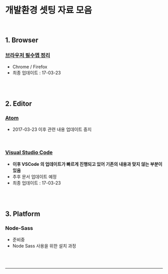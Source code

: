 # 개발환경 셋팅 자료 모음



<br>

## 1. Browser

### [브라우저 필수앱 정리](https://github.com/seong-jin/Web-Dev-Setting/blob/master/browser/browsers.md)

* Chrome / Firefox
* 최종 업데이트 : 17-03-23




<br><br>




## 2. Editor


### [Atom](https://github.com/seong-jin/Web-Dev-Setting/blob/master/editor/Atom.md)

* 2017-03-23 이후 관련 내용 업데이트 중지


<br>

### [Visual Studio Code](https://github.com/seong-jin/Web-Dev-Setting/blob/master/editor/VSCode.md)

* **이후 VSCode 의 업데이트가 빠르게 진행되고 있어 기존의 내용과 맞지 않는 부분이 있음**
* 추후 문서 업데이트 예정
* 최종 업데이트 : 17-03-23



<br><br>



## 3. Platform

### Node-Sass

* 준비중
* Node Sass 사용을 위한 설치 과정




<br><br>

---

